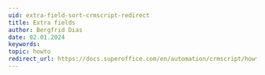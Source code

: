 ```yaml
---
uid: extra-field-sort-crmscript-redirect
title: Extra fields
author: Bergfrid Dias
date: 02.01.2024
keywords: 
topic: howto
redirect_url: https://docs.superoffice.com/en/automation/crmscript/howto/custom-objects/sort-extra-field-values.html
---
```

